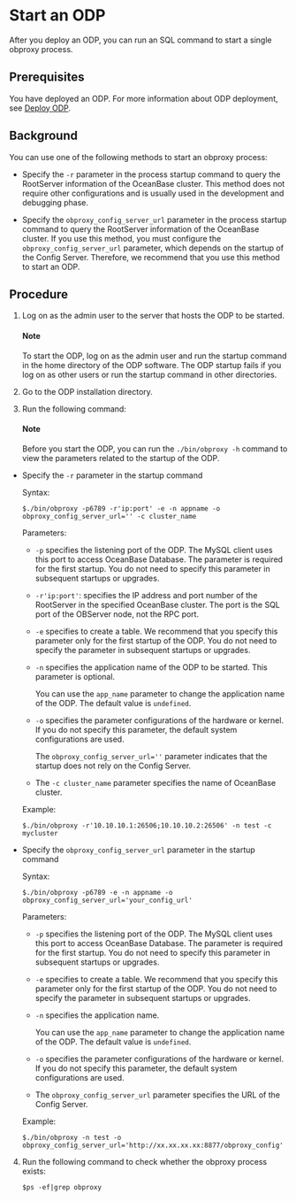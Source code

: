 # Start an ODP

After you deploy an ODP, you can run an SQL command to start a single obproxy process.

## Prerequisites

You have deployed an ODP. For more information about ODP deployment, see [Deploy ODP](../../../../../400.deploy/300.deploy-oceanbase-database-enterprise/400.command-line-deployment/400.deploy-obproxy-command-line/100.deploy-obproxy-command-line.md).

## Background

You can use one of the following methods to start an obproxy process:

* Specify the `-r` parameter in the process startup command to query the RootServer information of the OceanBase cluster. This method does not require other configurations and is usually used in the development and debugging phase.

* Specify the `obproxy_config_server_url` parameter in the process startup command to query the RootServer information of the OceanBase cluster. If you use this method, you must configure the `obproxy_config_server_url` parameter, which depends on the startup of the Config Server. Therefore, we recommend that you use this method to start an ODP.

## Procedure

1. Log on as the admin user to the server that hosts the ODP to be started.

   <main id="notice" type='notice'>
    <h4>Note</h4>
    <p>To start the ODP, log on as the admin user and run the startup command in the home directory of the ODP software. The ODP startup fails if you log on as other users or run the startup command in other directories. </p>
   </main>

2. Go to the ODP installation directory.

3. Run the following command:

   <main id="notice" type='explain'>
    <h4>Note</h4>
    <p>Before you start the ODP, you can run the <code>./bin/obproxy -h</code> command to view the parameters related to the startup of the ODP. </p>
   </main>

* Specify the `-r` parameter in the startup command

   Syntax:

   ```shell
   $./bin/obproxy -p6789 -r'ip:port' -e -n appname -o obproxy_config_server_url='' -c cluster_name
   ```

   Parameters:

   * `-p` specifies the listening port of the ODP. The MySQL client uses this port to access OceanBase Database. The parameter is required for the first startup. You do not need to specify this parameter in subsequent startups or upgrades.

   * `-r'ip:port'`: specifies the IP address and port number of the RootServer in the specified OceanBase cluster. The port is the SQL port of the OBServer node, not the RPC port.

   * `-e` specifies to create a table. We recommend that you specify this parameter only for the first startup of the ODP. You do not need to specify the parameter in subsequent startups or upgrades.

   * `-n` specifies the application name of the ODP to be started. This parameter is optional.

      You can use the `app_name` parameter to change the application name of the ODP. The default value is `undefined`.

   * `-o` specifies the parameter configurations of the hardware or kernel. If you do not specify this parameter, the default system configurations are used.

      The `obproxy_config_server_url=''` parameter indicates that the startup does not rely on the Config Server.

   * The `-c cluster_name` parameter specifies the name of OceanBase cluster.

   Example:

   ```shell
   $./bin/obproxy -r'10.10.10.1:26506;10.10.10.2:26506' -n test -c mycluster
   ```

* Specify the `obproxy_config_server_url` parameter in the startup command

   Syntax:

   ```shell
   $./bin/obproxy -p6789 -e -n appname -o obproxy_config_server_url='your_config_url'
   ```

   Parameters:

   * `-p` specifies the listening port of the ODP. The MySQL client uses this port to access OceanBase Database. The parameter is required for the first startup. You do not need to specify this parameter in subsequent startups or upgrades.

   * `-e` specifies to create a table. We recommend that you specify this parameter only for the first startup of the ODP. You do not need to specify the parameter in subsequent startups or upgrades.

   * `-n` specifies the application name.

      You can use the `app_name` parameter to change the application name of the ODP. The default value is `undefined`.

   * `-o` specifies the parameter configurations of the hardware or kernel. If you do not specify this parameter, the default system configurations are used.

   * The `obproxy_config_server_url` parameter specifies the URL of the Config Server.

   Example:

   ```shell
   $./bin/obproxy -n test -o obproxy_config_server_url='http://xx.xx.xx.xx:8877/obproxy_config'
   ```

4. Run the following command to check whether the obproxy process exists:

   ```shell
   $ps -ef|grep obproxy
   ```
